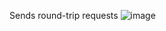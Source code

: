 Sends round-trip requests
![image](https://github.com/SashaInfinity/proxy-tester/assets/53340636/b4d5b961-b34e-4a01-885d-89f9720eb090)
